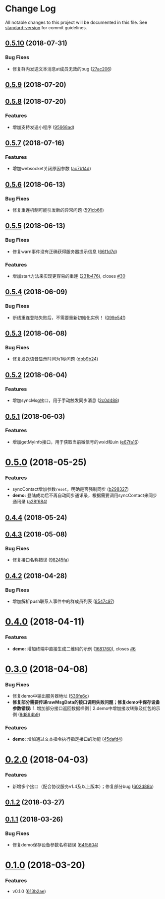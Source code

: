 # Change Log

All notable changes to this project will be documented in this file. See [standard-version](https://github.com/conventional-changelog/standard-version) for commit guidelines.

<a name="0.5.10"></a>
## [0.5.10](https://github.com/binsee/padchat-sdk/compare/v0.5.9...v0.5.10) (2018-07-31)


### Bug Fixes

* 修复群内发送文本消息at成员无效的bug ([27ac206](https://github.com/binsee/padchat-sdk/commit/27ac206))



<a name="0.5.9"></a>
## [0.5.9](https://github.com/binsee/padchat-sdk/compare/v0.5.8...v0.5.9) (2018-07-20)



<a name="0.5.8"></a>
## [0.5.8](https://github.com/binsee/padchat-sdk/compare/v0.5.7...v0.5.8) (2018-07-20)


### Features

* 增加支持发送小程序 ([95668ad](https://github.com/binsee/padchat-sdk/commit/95668ad))



<a name="0.5.7"></a>
## [0.5.7](https://github.com/binsee/padchat-sdk/compare/v0.5.6...v0.5.7) (2018-07-16)


### Features

* 增加websocket关闭原因参数 ([ac7b14d](https://github.com/binsee/padchat-sdk/commit/ac7b14d))



<a name="0.5.6"></a>
## [0.5.6](https://github.com/binsee/padchat-sdk/compare/v0.5.5...v0.5.6) (2018-06-13)


### Bug Fixes

* 修复重连机制可能引发新的异常问题 ([591cb66](https://github.com/binsee/padchat-sdk/commit/591cb66))



<a name="0.5.5"></a>
## [0.5.5](https://github.com/binsee/padchat-sdk/compare/v0.5.4...v0.5.5) (2018-06-13)


### Bug Fixes

* 修复warn事件没有正确获得服务器提示信息 ([66f1d7d](https://github.com/binsee/padchat-sdk/commit/66f1d7d))


### Features

* 增加start方法来实现更容易的重连 ([231b476](https://github.com/binsee/padchat-sdk/commit/231b476)), closes [#30](https://github.com/binsee/padchat-sdk/issues/30)



<a name="0.5.4"></a>
## [0.5.4](https://github.com/binsee/padchat-sdk/compare/v0.5.3...v0.5.4) (2018-06-09)


### Bug Fixes

* 断线重连登陆失败后，不需要重新初始化实例！ ([099e54f](https://github.com/binsee/padchat-sdk/commit/099e54f))



<a name="0.5.3"></a>
## [0.5.3](https://github.com/binsee/padchat-sdk/compare/v0.5.2...v0.5.3) (2018-06-08)


### Bug Fixes

* 修复发送语音显示时间为1秒问题 ([dbb9b24](https://github.com/binsee/padchat-sdk/commit/dbb9b24))



<a name="0.5.2"></a>
## [0.5.2](https://github.com/binsee/padchat-sdk/compare/v0.5.1...v0.5.2) (2018-06-04)


### Features

* 增加syncMsg接口，用于手动触发同步消息 ([2c0d488](https://github.com/binsee/padchat-sdk/commit/2c0d488))



<a name="0.5.1"></a>
## [0.5.1](https://github.com/binsee/padchat-sdk/compare/v0.5.0...v0.5.1) (2018-06-03)


### Features

* 增加getMyInfo接口，用于获取当前微信号的wxid和uin ([e67fa16](https://github.com/binsee/padchat-sdk/commit/e67fa16))



<a name="0.5.0"></a>
# [0.5.0](https://github.com/binsee/padchat-sdk/compare/v0.4.4...v0.5.0) (2018-05-25)


### Features

* syncContact增加参数`reset`，明确是否强制同步 ([b298327](https://github.com/binsee/padchat-sdk/commit/b298327))
* **demo:** 登陆成功后不再自动同步通讯录，根据需要调用syncContact来同步通讯录 ([a28f684](https://github.com/binsee/padchat-sdk/commit/a28f684))



<a name="0.4.4"></a>
## [0.4.4](https://github.com/binsee/padchat-sdk/compare/v0.4.3...v0.4.4) (2018-05-24)



<a name="0.4.3"></a>
## [0.4.3](https://github.com/binsee/padchat-sdk/compare/v0.4.2...v0.4.3) (2018-05-08)


### Bug Fixes

* 修复接口名称错误 ([98245fa](https://github.com/binsee/padchat-sdk/commit/98245fa))



<a name="0.4.2"></a>
## [0.4.2](https://github.com/binsee/padchat-sdk/compare/v0.4.0...v0.4.2) (2018-04-28)


### Bug Fixes

* 增加解析push联系人事件中的群成员列表 ([8547c97](https://github.com/binsee/padchat-sdk/commit/8547c97))



<a name="0.4.0"></a>
# [0.4.0](https://github.com/binsee/padchat-sdk/compare/v0.3.0...v0.4.0) (2018-04-11)


### Features

* **demo:** 增加终端中直接生成二维码的示例 ([1681760](https://github.com/binsee/padchat-sdk/commit/1681760)), closes [#6](https://github.com/binsee/padchat-sdk/issues/6)



<a name="0.3.0"></a>
# [0.3.0](https://github.com/binsee/padchat-sdk/compare/v0.2.0...v0.3.0) (2018-04-08)


### Bug Fixes

* 修复demo中输出服务器地址 ([536fe6c](https://github.com/binsee/padchat-sdk/commit/536fe6c))
* **修复部分需要传递rawMsgData的接口调用失败问题；修复demo中保存设备参数错误:** 1. 增加部分接口返回数据样例 | 2.demo中增加接收转账及红包的示例 ([8d894b9](https://github.com/binsee/padchat-sdk/commit/8d894b9))


### Features

* **demo:** 增加通过文本指令执行指定接口的功能 ([45dafd4](https://github.com/binsee/padchat-sdk/commit/45dafd4))



<a name="0.2.0"></a>
# [0.2.0](https://github.com/binsee/padchat-sdk/compare/v0.1.2...v0.2.0) (2018-04-03)


### Features

* 新增多个接口（配合协议服务v1.4及以上版本）；修复部分bug ([602d88b](https://github.com/binsee/padchat-sdk/commit/602d88b))



<a name="0.1.2"></a>
## [0.1.2](https://github.com/binsee/padchat-sdk/compare/v0.1.1...v0.1.2) (2018-03-27)



<a name="0.1.1"></a>
## [0.1.1](https://github.com/binsee/padchat-sdk/compare/v0.1.0...v0.1.1) (2018-03-26)


### Bug Fixes

* 修复demo保存设备参数名称错误 ([64f5604](https://github.com/binsee/padchat-sdk/commit/64f5604))



<a name="0.1.0"></a>
# [0.1.0](https://github.com/binsee/padchat-sdk/compare/613b2ae...v0.1.0) (2018-03-20)


### Features

* v0.1.0 ([613b2ae](https://github.com/binsee/padchat-sdk/commit/613b2ae))
